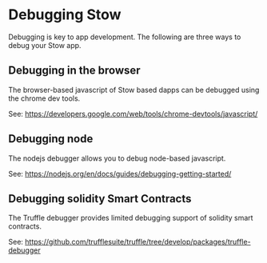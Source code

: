 # Debugging Stow

Debugging is key to app development.  The following are three ways to debug your Stow app.

## Debugging in the browser

The browser-based javascript of Stow based dapps can be debugged using the chrome dev tools.

See: https://developers.google.com/web/tools/chrome-devtools/javascript/

## Debugging node

The nodejs debugger allows you to debug node-based javascript.

See: https://nodejs.org/en/docs/guides/debugging-getting-started/

## Debugging solidity Smart Contracts

The Truffle debugger provides limited debugging support of solidity smart contracts.

See: https://github.com/trufflesuite/truffle/tree/develop/packages/truffle-debugger
